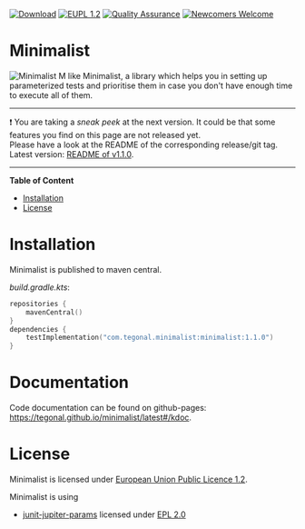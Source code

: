 <!-- for main -->

[![Download](https://img.shields.io/badge/Download-v1.1.0-%23007ec6)](https://central.sonatype.com/artifact/com.tegonal.minimalist/minimalist/1.1.0)
[![EUPL 1.2](https://img.shields.io/badge/%E2%9A%96-EUPL%201.2-%230b45a6)](https://joinup.ec.europa.eu/collection/eupl/eupl-text-11-12 "License")
[![Quality Assurance](https://github.com/tegonal/minimalist/actions/workflows/quality-assurance.yml/badge.svg?event=push&branch=main)](https://github.com/tegonal/minimalist/actions/workflows/quality-assurance.yml?query=branch%3Amain)
[![Newcomers Welcome](https://img.shields.io/badge/%F0%9F%91%8B-Newcomers%20Welcome-blueviolet)](https://github.com/tegonal/minimalist/issues?q=is%3Aissue+is%3Aopen+label%3A%22good+first+issue%22 "Ask in discussions for help")

<!-- for main end -->
<!-- for release -->
<!--
[![Download](https://img.shields.io/badge/Download-v1.1.0-%23007ec6)](https://central.sonatype.com/artifact/com.tegonal.minimalist/minimalist/1.1.0)
[![EUPL](https://img.shields.io/badge/%E2%9A%96-EUPL%201.2-%230b45a6)](https://joinup.ec.europa.eu/collection/eupl/eupl-text-11-12 "License")
[![Newcomers Welcome](https://img.shields.io/badge/%F0%9F%91%8B-Newcomers%20Welcome-blueviolet)](https://github.com/tegonal/minimalist/issues?q=is%3Aissue+is%3Aopen+label%3A%22good+first+issue%22 "Ask in discussions for help")
-->
<!-- for release end -->



# Minimalist

![Minimalist](https://raw.githubusercontent.com/tegonal/minimalist/main/.idea/icon.png) M like Minimalist, 
a library which helps you in setting up parameterized tests and prioritise them in case you don't have enough time 
to execute all of them.


---
❗ You are taking a *sneak peek* at the next version. It could be that some features you find on this page are not released yet.  
Please have a look at the README of the corresponding release/git tag. Latest version: [README of v1.1.0](https://github.com/tegonal/minimalist/tree/main/README.md).

---

**Table of Content**
- [Installation](#installation)
- [License](#license)


# Installation

Minimalist is published to maven central.

*build.gradle.kts*:
```kotlin
repositories {
    mavenCentral()
}
dependencies {
    testImplementation("com.tegonal.minimalist:minimalist:1.1.0")
}
```

# Documentation

Code documentation can be found on github-pages: <https://tegonal.github.io/minimalist/latest#/kdoc>.

# License

Minimalist is licensed under [European Union Public Licence 1.2](https://joinup.ec.europa.eu/collection/eupl/eupl-text-11-12).

Minimalist is using
- [junit-jupiter-params](https://github.com/junit-team/junit5) licensed under [EPL 2.0](https://www.eclipse.org/legal/epl-v20.html)
